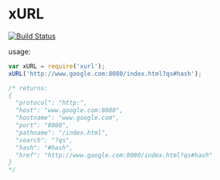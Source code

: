 xURL
===

[![Build Status](https://travis-ci.org/kolodny/xurl.svg?branch=master)](https://travis-ci.org/kolodny/xurl)

usage:
```js
var xURL = require('xurl');
xURL('http://www.google.com:8080/index.html?qs#hash');

/* returns:
{
  "protocol": "http:",
  "host": "www.google.com:8080",
  "hostname": "www.google.com",
  "port": "8080",
  "pathname": "/index.html",
  "search": "?qs",
  "hash": "#hash",
  "href": "http://www.google.com:8080/index.html?qs#hash"
}
*/
```
